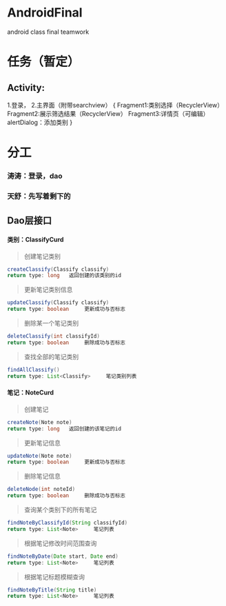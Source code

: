 # AndroidFinal
android class final teamwork

# 任务（暂定）
## Activity:
1.登录，
2.主界面（附带searchview） {
  Fragment1:类别选择（RecyclerView）
  Fragment2:展示筛选结果（RecyclerView）
  Fragment3:详情页（可编辑）
  alertDialog：添加类别
}
# 分工
### 涛涛：登录，dao
### 天舒：先写着剩下的


## Dao层接口

#### 类别：ClassifyCurd

> 创建笔记类别

```java
createClassify(Classify classify)
return type: long   返回创建的该类别的id
```

> 更新笔记类别信息

```java
updateClassify(Classify classify)
return type: boolean     更新成功与否标志
```

> 删除某一个笔记类别

```java
deleteClassify(int classifyId)
return type: boolean     删除成功与否标志
```

> 查找全部的笔记类别

```java
findAllClassify()
return type: List<Classify>     笔记类别列表
```

#### 笔记：NoteCurd

> 创建笔记

```java
createNote(Note note)
return type: long   返回创建的该笔记的id
```

> 更新笔记信息

```java
updateNote(Note note)
return type: boolean     更新成功与否标志
```

> 删除笔记信息

```java
deleteNode(int noteId)
return type: boolean     删除成功与否标志
```

> 查询某个类别下的所有笔记

```java
findNoteByClassifyId(String classifyId)
return type: List<Note>     笔记列表
```

> 根据笔记修改时间范围查询

```java
findNoteByDate(Date start, Date end)
return type: List<Note>     笔记列表
```

> 根据笔记标题模糊查询

```java
findNoteByTitle(String title)
return type: List<Note>     笔记列表
```
